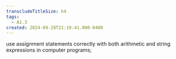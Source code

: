 ```yaml
---
transcludeTitleSize: h4
tags:
  - A1.3
created: 2024-09-28T21:19:41.000-0400
---
```

use assignment statements correctly with both arithmetic and string expressions in computer programs;